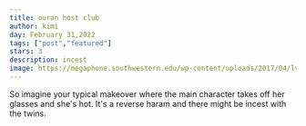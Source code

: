 ```yaml
---
title: ouran host club
author: kimi
day: February 31,2022
tags: ["post","featured"]
stars: 3
description: incest
image: https://megaphone.southwestern.edu/wp-content/uploads/2017/04/lvzsCCoiUXomFmu-800x450-noPad-800x394.jpg
---
```


So imagine your typical makeover where the main character takes off her glasses and she's hot. It's a reverse haram and there might be incest with the twins. 